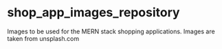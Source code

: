 # shop_app_images_repository
Images to be used for the MERN stack shopping applications. Images are taken from unsplash.com

